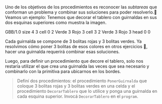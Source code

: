 Uno de los objetivos de los procedimientos es reconocer las _subtareas_ que conforman un problema y combinar sus soluciones para poder resolverlo.:wrench: 
Veamos un ejemplo:
Tenemos que decorar el tablero con guirnaldas en sus dos esquinas superiores como muestra la imagen.

<gs-board>
 GBB/1.0
  size 4 3
  cell 0 2 Verde 3 Rojo 3
  cell 3 2 Verde 3 Rojo 3
  head 0 0 
</gs-board>

Cada guirnalda se compone de 3 bolitas rojas y 3 bolitas verdes. Ya resolvimos cómo poner 3 bolitas de esos colores en otros ejercicios :gift:, hacer una guirnalda requerirá combinar esas soluciones. 

Luego, para definir un procedimiento que decore el tablero, solo nos restaría utilizar el que crea una guirnalda las veces que sea necesario y combinarlo con la primitiva para ubicarnos en los bordes.

> Definí dos procedimientos: el procedimiento `PonerGuirnalda` que coloque 3 bolitas rojas y 3 bolitas verdes en una celda y el procedimiento `DecorarTablero` que  lo utilice y ponga una guirnalda en cada esquina superior.
Invocá `DecorarTablero` en el `program`.

